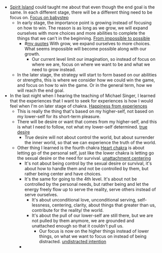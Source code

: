 - [Spirit Island](<Spirit Island.md>) could taught me about that even though the end goal is the same. In each different stage, there will be a different thing need to be focus on. [Focus on babystep](<Focus on babystep.md>)
    - In early stage, the importance point is growing instead of focusing on how to win. The reason is as long as we grow, we will expand ourselves with more choices and more abilities to complete the things that we can't in the beginning. [From impossible to possible](<From impossible to possible.md>)
        - #[my quotes](<my quotes.md>) With grow, we expand ourselves to more choices. What seems impossible will become possible along with our growth. 
            - Our current level limit our imagination, so instead of focus on where we are, focus on where we want to be and what we need to grow instead.
    - In the later stage, the strategy will start to form based on our abilities or strengths, this is where we consider how we could win the game, and focus on how to win the game. Or in the general term, how we will reach the end goal. 
- In the last night when I hearing the teaching of Michael Singer, I learned that the experiences that I want to seek for experiences is how I would feel when I'm on later stage of chakra. [Happiness from experiences](<Happiness from experiences.md>)
    - This is really the thing that's based on my higher-self, not based on my lower-self for its short-term pleasure. 
    - There will be desire or want that comes from my higher-self, and this is what I need to follow, not what my lower-self determined. [true desire](<true desire.md>)
        - True desire will not about control the world, but about surrender the inner world, so that we can experience the truth of the world.
    - Other thing I learned is the fourth chakra [Heart chakra](<Heart chakra.md>) is about letting go of the personal self, just like the lower chakra is letting go the sexual desire or the need for survival. [unattachment centering](<unattachment centering.md>)
        - It's not about being control by the sexual desire or survival, it's about how to handle them and not be controlled by them, but rather being center and have choices.
        - It's the same for going to the 4th level. It's about not be controlled by the personal needs, but rather being and let the energy freely flow up to serve the reality, serve others instead of serve ourselves.
            - It's about unconditional love, unconditional serving, self-lessness, centering, clarity, about things that greater than us, contribute for the reality/ the world.
            - It's about the pull of our lower-self are still there, but we are not pulled by them anymore, we are grounded and unattached enough so that it couldn't pull us. 
                - Our focus is now on the higher things instead of lower things, on what we want to focus on instead of being distracted. [undistracted intention](<undistracted intention.md>)
        - 
